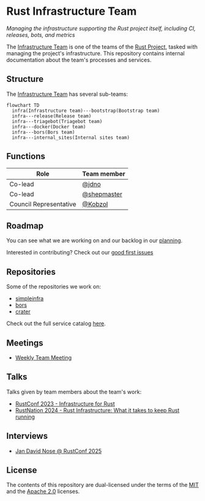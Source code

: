 # Rust Infrastructure Team

_Managing the infrastructure supporting the Rust project itself, including CI,
releases, bots, and metrics_

The [Infrastructure Team] is one of the teams of the [Rust Project], tasked with
managing the project's infrastructure. This repository contains internal
documentation about the team's processes and services.

## Structure

The [Infrastructure Team] has several sub-teams:

```mermaid
flowchart TD
  infra(Infrastructure team)---bootstrap(Bootstrap team)
  infra---release(Release team)
  infra---triagebot(Triagebot team)
  infra---docker(Docker team)
  infra---bors(Bors team)
  infra---internal_sites(Internal sites team)
```

## Functions

<!-- markdownlint-disable MD013 -->

| Role                   | Team member                                  |
| ---------------------- | -------------------------------------------- |
| Co-lead                | [@jdno](https://github.com/jdno)             |
| Co-lead                | [@shepmaster](https://github.com/shepmaster) |
| Council Representative | [@Kobzol](https://github.com/Kobzol)         |

<!-- markdownlint-enable MD013 -->

## Roadmap

You can see what we are working on and our backlog in our
[planning](https://github.com/orgs/rust-lang/projects/24/views/1).

Interested in contributing? Check out our
[good first issues](https://github.com/orgs/rust-lang/projects/24/views/3)

## Repositories

Some of the repositories we work on:

- [simpleinfra](https://github.com/rust-lang/simpleinfra)
- [bors](https://github.com/rust-lang/bors)
- [crater](https://github.com/rust-lang/crater)

Check out the full service catalog
[here](./service-catalog/README.md).

## Meetings

- [Weekly Team Meeting](./meetings/README.md)

## Talks

Talks given by team members about the team's work:

- [RustConf 2023 - Infrastructure for Rust](https://www.youtube.com/watch?v=luBJvcGg9HQ)
- [RustNation 2024 - Rust Infrastructure: What it takes to keep Rust running](https://www.youtube.com/watch?v=GnLZMJ2r7sk)

## Interviews

- [Jan David Nose @ RustConf 2025](https://www.youtube.com/watch?v=r7i-2wHtNjw)

## License

The contents of this repository are dual-licensed under the terms of the
[MIT](./LICENSE-MIT) and the [Apache 2.0](./LICENSE-APACHE) licenses.

[infrastructure team]: https://www.rust-lang.org/governance/teams/infra
[rust project]: https://www.rust-lang.org/

